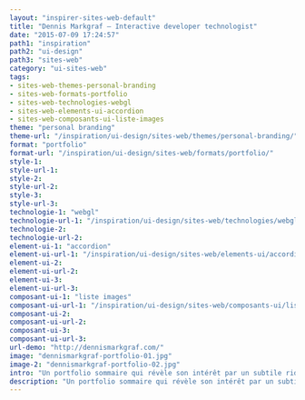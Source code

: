 ```yaml
---
layout: "inspirer-sites-web-default"
title: "Dennis Markgraf – Interactive developer technologist"
date: "2015-07-09 17:24:57"
path1: "inspiration"
path2: "ui-design"
path3: "sites-web"
category: "ui-sites-web"
tags:
- sites-web-themes-personal-branding
- sites-web-formats-portfolio
- sites-web-technologies-webgl
- sites-web-elements-ui-accordion
- sites-web-composants-ui-liste-images
theme: "personal branding"
theme-url: "/inspiration/ui-design/sites-web/themes/personal-branding/"
format: "portfolio"
format-url: "/inspiration/ui-design/sites-web/formats/portfolio/"
style-1:
style-url-1:
style-2:
style-url-2:
style-3:
style-url-3:
technologie-1: "webgl"
technologie-url-1: "/inspiration/ui-design/sites-web/technologies/webgl/"
technologie-2:
technologie-url-2:
element-ui-1: "accordion"
element-ui-url-1: "/inspiration/ui-design/sites-web/elements-ui/accordion/"
element-ui-2:
element-ui-url-2:
element-ui-3:
element-ui-url-3:
composant-ui-1: "liste images"
composant-ui-url-1: "/inspiration/ui-design/sites-web/composants-ui/liste-images/"
composant-ui-2:
composant-ui-url-2:
composant-ui-3:
composant-ui-url-3:
url-demo: "http://dennismarkgraf.com/"
image: "dennismarkgraf-portfolio-01.jpg"
image-2: "dennismarkgraf-portfolio-02.jpg"
intro: "Un portfolio sommaire qui révèle son intérêt par un subtile rideau de fumée glissant sûr et autour des éléments du design. C'est fluide. Pour plus d'infos sur le script utilisé, reportez-vous à la carte Références ci-dessous."
description: "Un portfolio sommaire qui révèle son intérêt par un subtile rideau de fumée glissant sûr et autour des éléments du design"
---
```

